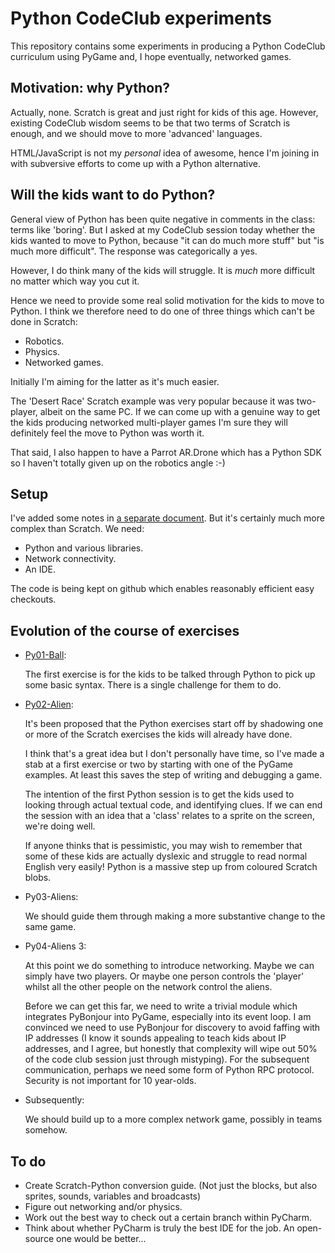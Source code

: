 Python CodeClub experiments
============================

This repository contains some experiments in producing a Python CodeClub curriculum
using PyGame and, I hope eventually, networked games.

Motivation: why Python?
---------

Actually, none. Scratch is great and just right for kids of this age. However, existing CodeClub wisdom seems to be that two terms of Scratch is enough, and we should move to more 'advanced' languages.

HTML/JavaScript is not my _personal_ idea of awesome, hence I'm joining in with subversive efforts to come up with a Python alternative.

Will the kids want to do Python?
------------------------

General view of Python has been quite negative in comments in the class: terms like 'boring'. But I asked at my CodeClub session today whether the kids wanted to move to Python, because "it can do much more stuff" but "is much more difficult". The response was categorically a yes.

However, I do think many of the kids will struggle. It is _much_ more difficult no matter which way you cut it.

Hence we need to provide some real solid motivation for the kids to move to Python. I think we therefore need to do one of three things which can't be done in Scratch:

* Robotics.
* Physics.
* Networked games.

Initially I'm aiming for the latter as it's much easier.

The 'Desert Race' Scratch example was very popular because it was two-player, albeit on the same PC. If we can come up with a genuine way to get the kids producing networked multi-player games I'm sure they will definitely feel the move to Python was worth it.

That said, I also happen to have a Parrot AR.Drone which has a Python SDK so I haven't totally given up on the robotics angle :-)

Setup
------

I've added some notes in [a separate document](setup/setup.md). But it's certainly much more complex than Scratch. We need:

* Python and various libraries.
* Network connectivity.
* An IDE.

The code is being kept on github which enables reasonably efficient easy checkouts.

Evolution of the course of exercises
---------------------------------------

* [Py01-Ball](exercises/Py01-Ball/docs/README.md):

  The first exercise is for the kids to be talked through Python to pick up some basic syntax. There is a single challenge for them to do.

* [Py02-Alien](exercises/Py02-Alien/docs/README.md):

  It's been proposed that the Python exercises start off by shadowing one or more of the Scratch exercises the kids will already have done.

  I think that's a great idea but I don't personally have time, so I've made a stab at a first exercise or two by starting with one of the PyGame examples. At least this saves the step of writing and debugging a game.

	The intention of the first Python session is to get the kids used to looking through actual textual code, and identifying clues. If we can end the session with an idea that a 'class' relates to a sprite on the screen, we're doing well.

	If anyone thinks that is pessimistic, you may wish to remember that some of these kids are actually dyslexic and struggle to read normal English very easily! Python is a massive step up from coloured Scratch blobs.

* Py03-Aliens:

  We should guide them through making a more substantive change to the same game.

* Py04-Aliens 3:

  At this point we do something to introduce networking. Maybe we can simply have two players. Or maybe one person controls the 'player' whilst all the other people on the network control the aliens.

	Before we can get this far, we need to write a trivial module which integrates PyBonjour into PyGame, especially into its event loop. I am convinced we need to use PyBonjour for discovery to avoid faffing with IP addresses (I know it sounds appealing to teach kids about IP addresses, and I agree, but honestly that complexity will wipe out 50% of the code club session just through mistyping). For the subsequent communication, perhaps we need some form of Python RPC protocol. Security is not important for 10 year-olds.

* Subsequently:

  We should build up to a more complex network game, possibly in teams somehow.

To do
------

* Create Scratch-Python conversion guide. (Not just the blocks, but also sprites, sounds, variables and broadcasts)
* Figure out networking and/or physics.
* Work out the best way to check out a certain branch within PyCharm.
* Think about whether PyCharm is truly the best IDE for the job. An open-source one would be better...
